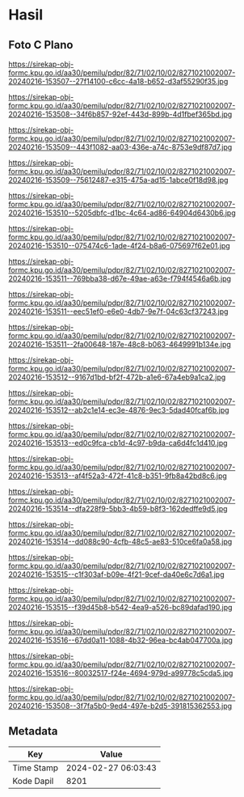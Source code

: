 # Hasil

## Foto C Plano

https://sirekap-obj-formc.kpu.go.id/aa30/pemilu/pdpr/82/71/02/10/02/8271021002007-20240216-153507--27f14100-c6cc-4a18-b652-d3af55290f35.jpg

https://sirekap-obj-formc.kpu.go.id/aa30/pemilu/pdpr/82/71/02/10/02/8271021002007-20240216-153508--34f6b857-92ef-443d-899b-4d1fbef365bd.jpg

https://sirekap-obj-formc.kpu.go.id/aa30/pemilu/pdpr/82/71/02/10/02/8271021002007-20240216-153509--443f1082-aa03-436e-a74c-8753e9df87d7.jpg

https://sirekap-obj-formc.kpu.go.id/aa30/pemilu/pdpr/82/71/02/10/02/8271021002007-20240216-153509--75612487-e315-475a-ad15-1abce0f18d98.jpg

https://sirekap-obj-formc.kpu.go.id/aa30/pemilu/pdpr/82/71/02/10/02/8271021002007-20240216-153510--5205dbfc-d1bc-4c64-ad86-64904d6430b6.jpg

https://sirekap-obj-formc.kpu.go.id/aa30/pemilu/pdpr/82/71/02/10/02/8271021002007-20240216-153510--075474c6-1ade-4f24-b8a6-075697f62e01.jpg

https://sirekap-obj-formc.kpu.go.id/aa30/pemilu/pdpr/82/71/02/10/02/8271021002007-20240216-153511--769bba38-d67e-49ae-a63e-f794f4546a6b.jpg

https://sirekap-obj-formc.kpu.go.id/aa30/pemilu/pdpr/82/71/02/10/02/8271021002007-20240216-153511--eec51ef0-e6e0-4db7-9e7f-04c63cf37243.jpg

https://sirekap-obj-formc.kpu.go.id/aa30/pemilu/pdpr/82/71/02/10/02/8271021002007-20240216-153511--2fa00648-187e-48c8-b063-4649991b134e.jpg

https://sirekap-obj-formc.kpu.go.id/aa30/pemilu/pdpr/82/71/02/10/02/8271021002007-20240216-153512--9167d1bd-bf2f-472b-a1e6-67a4eb9a1ca2.jpg

https://sirekap-obj-formc.kpu.go.id/aa30/pemilu/pdpr/82/71/02/10/02/8271021002007-20240216-153512--ab2c1e14-ec3e-4876-9ec3-5dad40fcaf6b.jpg

https://sirekap-obj-formc.kpu.go.id/aa30/pemilu/pdpr/82/71/02/10/02/8271021002007-20240216-153513--ed0c9fca-cb1d-4c97-b9da-ca6d4fc1d410.jpg

https://sirekap-obj-formc.kpu.go.id/aa30/pemilu/pdpr/82/71/02/10/02/8271021002007-20240216-153513--af4f52a3-472f-41c8-b351-9fb8a42bd8c6.jpg

https://sirekap-obj-formc.kpu.go.id/aa30/pemilu/pdpr/82/71/02/10/02/8271021002007-20240216-153514--dfa228f9-5bb3-4b59-b8f3-162dedffe9d5.jpg

https://sirekap-obj-formc.kpu.go.id/aa30/pemilu/pdpr/82/71/02/10/02/8271021002007-20240216-153514--dd088c90-4cfb-48c5-ae83-510ce6fa0a58.jpg

https://sirekap-obj-formc.kpu.go.id/aa30/pemilu/pdpr/82/71/02/10/02/8271021002007-20240216-153515--c1f303af-b09e-4f21-9cef-da40e6c7d6a1.jpg

https://sirekap-obj-formc.kpu.go.id/aa30/pemilu/pdpr/82/71/02/10/02/8271021002007-20240216-153515--f39d45b8-b542-4ea9-a526-bc89dafad190.jpg

https://sirekap-obj-formc.kpu.go.id/aa30/pemilu/pdpr/82/71/02/10/02/8271021002007-20240216-153516--67dd0a11-1088-4b32-96ea-bc4ab047700a.jpg

https://sirekap-obj-formc.kpu.go.id/aa30/pemilu/pdpr/82/71/02/10/02/8271021002007-20240216-153516--80032517-f24e-4694-979d-a99778c5cda5.jpg

https://sirekap-obj-formc.kpu.go.id/aa30/pemilu/pdpr/82/71/02/10/02/8271021002007-20240216-153508--3f7fa5b0-9ed4-497e-b2d5-391815362553.jpg


## Metadata

| Key        | Value               |
| ---------- | ------------------- |
| Time Stamp | 2024-02-27 06:03:43 |
| Kode Dapil | 8201                |



